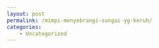 ```yaml
---
layout: post
permalink: /mimpi-menyebrangi-sungai-yg-keruh/
categories:
    - Uncategorized
---
```



